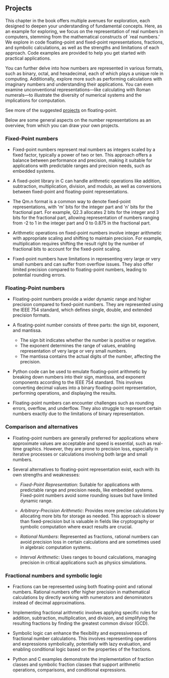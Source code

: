 ## Projects

This chapter in the book offers multiple avenues for exploration, each designed to
deepen your understanding of fundamental concepts. Here, as an example for exploring,
we focus on the representation of real numbers in computers, stemming from the mathematical
constructs of `real numbers.' We explore in code floating-point and fixed-point
representations, fractions, and symbolic calculations, as well as the strengths
and limitations of each approach. Code examples are provided to help you get
started with practical applications.

You can further delve into how numbers are represented in various formats, such as
binary, octal, and hexadecimal, each of which plays a unique role in computing.
Additionally, explore more such as performing calculations with imaginary numbers
and understanding their applications. You can even examine unconventional
representations—like calculating with Roman numerals—to illustrate the diversity
of numerical systems and the implications for computation.

See more of the suggested [projects](./FLOATING.md) on floating-point.

Below are some general aspects on the number representations as an overview,
from which you can draw your own projects.


### Fixed-Point numbers

*   Fixed-point numbers represent real numbers as integers scaled by a fixed factor,
    typically a power of two or ten. This approach offers a balance between performance
    and precision, making it suitable for applications with predictable ranges and
    precision needs, such as embedded systems.

*   A fixed-point library in C can handle arithmetic operations like addition,
    subtraction, multiplication, division, and modulo, as well as conversions between
    fixed-point and floating-point representations.

*   The Qm.n format is a common way to denote fixed-point representations, with 'm'
    bits for the integer part and 'n' bits for the fractional part. For example,
    Q2.3 allocates 2 bits for the integer and 3 bits for the fractional part,
    allowing representation of numbers ranging from -2 to 1 in the integer part
    and 0 to 0.875 in the fractional part.

*   Arithmetic operations on fixed-point numbers involve integer arithmetic with
    appropriate scaling and shifting to maintain precision. For example, multiplication
    requires shifting the result right by the number of fractional bits to account
    for the fixed-point scaling.

*   Fixed-point numbers have limitations in representing very large or very small
    numbers and can suffer from overflow issues. They also offer limited precision
    compared to floating-point numbers, leading to potential rounding errors.

### Floating-Point numbers

*   Floating-point numbers provide a wider dynamic range and higher precision compared
    to fixed-point numbers. They are represented using the IEEE 754 standard, which
    defines single, double, and extended precision formats.

*   A floating-point number consists of three parts: the sign bit, exponent, and mantissa.
    *   The sign bit indicates whether the number is positive or negative.
    *   The exponent determines the range of values, enabling representation of very large
        or very small numbers.
    *   The mantissa contains the actual digits of the number, affecting the precision.

*   Python code can be used to emulate floating-point arithmetic by breaking down numbers
    into their sign, mantissa, and exponent components according to the IEEE 754 standard.
    This involves converting decimal values into a binary floating-point representation,
    performing operations, and displaying the results.

*   Floating-point numbers can encounter challenges such as rounding errors, overflow,
    and underflow. They also struggle to represent certain numbers exactly due to the
    limitations of binary representation.

### Comparison and alternatives

*   Floating-point numbers are generally preferred for applications where approximate
    values are acceptable and speed is essential, such as real-time graphics. However,
    they are prone to precision loss, especially in iterative processes or calculations
    involving both large and small numbers.

*   Several alternatives to floating-point representation exist, each with its own
    strengths and weaknesses:

    *   *Fixed-Point Representation*: Suitable for applications with predictable range
        and precision needs, like embedded systems. Fixed-point numbers avoid some rounding
        issues but have limited dynamic range.

    *   *Arbitrary-Precision Arithmetic*: Provides more precise calculations by allocating
        more bits for storage as needed. This approach is slower than fixed-precision but
        is valuable in fields like cryptography or symbolic computation where exact results
        are crucial.

    *   *Rational Numbers*: Represented as fractions, rational numbers can avoid precision
        loss in certain calculations and are sometimes used in algebraic computation systems.

    *   *Interval Arithmetic*: Uses ranges to bound calculations, managing precision in
        critical applications such as physics simulations.

### Fractional numbers and symbolic logic

*   Fractions can be represented using both floating-point and rational numbers. Rational
    numbers offer higher precision in mathematical calculations by directly working with
    numerators and denominators instead of decimal approximations.

*   Implementing fractional arithmetic involves applying specific rules for addition,
    subtraction, multiplication, and division, and simplifying the resulting fractions by
    finding the greatest common divisor (GCD).

*   Symbolic logic can enhance the flexibility and expressiveness of fractional number
    calculations. This involves representing operations and expressions symbolically,
    potentially with lazy evaluation, and enabling conditional logic based on the properties
    of the fractions.

*   Python and C examples demonstrate the implementation of fraction classes and symbolic
    fraction classes that support arithmetic operations, comparisons, and conditional
    expressions.

